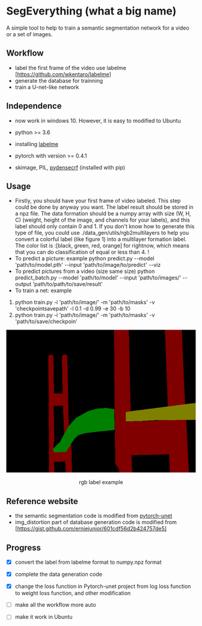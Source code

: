 # SegEverything (what a big name)
A simple tool to help to train a semantic segmentation network for a video or a set of images.



## Workflow
- label the first frame of the video use labelme [https://github.com/wkentaro/labelme]
- generate the database for trainning
- train a U-net-like network



## Independence

- now work in windows 10. However, it is easy to modified to Ubuntu

- python >= 3.6
- installing [labelme](<https://gist.github.com/erniejunior/601cdf56d2b424757de5>)

- pytorch with version >= 0.4.1

- skimage, PIL, [pydensecrf](https://github.com/lucasb-eyer/pydensecrf) (installed with pip)

## Usage
- Firstly, you should have your first frame of video labeled. This step could be done by anyway you want. The label result should be stored in a npz file. The data formation should be a numpy array with size (W, H, C) (weight, height of the image, and channels for your labels), and this label should only contain 0 and 1. If you don't know how to generate this type of file, you could use ./data_gen/utils/rgb2multilayers to help you convert a colorful label (like figure 1) into a multilayer formation label. The color list is :[black, green, red, orange] for rightnow, which means that you can do classification of equal or less than 4. 
!
- To predict a picture: example
 python predict.py --model 'path/to/model.pth' --input 'path/to/image/to/predict' --viz
- To predict pictures from a video (size same size)
 python predict_batch.py --model 'path/to/model' --input 'path/to/images/' --output 'path/to/path/to/save/result'
- To train a net: example
1. python train.py -i 'path/to/image/' -m 'path/to/masks' -v 'checkpointsavepath' -l 0.1 -d 0.99 -e 30 -b 10
2. python train.py -i 'path/to/image/' -m 'path/to/masks' -v 'path/to/save/checkpoin'

![label-example](https://github.com/ZhaoJinHA/SegEverything/blob/master/label_example.png)
<center> rgb label example </center>

## Reference website

- the semantic segmentation code is modified from [pytorch-unet](https://github.com/milesial/Pytorch-UNet)
- img_distortion part of database generation code is modified from [https://gist.github.com/erniejunior/601cdf56d2b424757de5]



## Progress

- [x] convert the label from labelme format to numpy.npz format
- [x] complete the data generation code
- [x] change the loss function in Pytorch-unet project from log loss function to weight loss function, and other modification
- [ ] make all the workflow more auto
- [ ] make it work in Ubuntu



